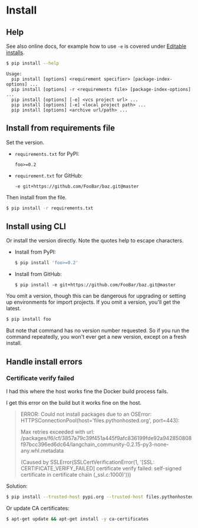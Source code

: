 
# Install


## Help

See also online docs, for example how to use `-e` is covered under [Editable installs](https://pip.pypa.io/en/stable/reference/pip_install/#editable-installs).

```sh
$ pip install --help
```

```
Usage:
  pip install [options] <requirement specifier> [package-index-options] ...
  pip install [options] -r <requirements file> [package-index-options] ...
  pip install [options] [-e] <vcs project url> ...
  pip install [options] [-e] <local project path> ...
  pip install [options] <archive url/path> ...
```


## Install from requirements file

Set the version.

- `requirements.txt` for PyPI:
    ```
    foo>=0.2
    ```
- `requirement.txt` for GitHub:
    ```
    -e git+https://github.com/FooBar/baz.git@master
    ```

Then install from the file.

```sh
$ pip install -r requirements.txt
```


## Install using CLI

Or install the version directly. Note the quotes help to escape characters.

- Install from PyPI:
    ```sh
    $ pip install 'foo>=0.2'
    ```
- Install from GitHub:
    ```
    $ pip install -e git+https://github.com/FooBar/baz.git@master
    ```

You omit a version, though this can be dangerous for upgrading or setting up environments for import projects. If you omit a version, you'll get the latest.

```sh
$ pip install foo
```

But note that command has no version number requested. So if you run the command repeatedly, you won't ever get a new version, except on a fresh install.


## Handle install errors

### Certificate verify failed

I had this where the host works fine the Docker build process fails.

I get this error on the build but it works fine on the host.

> ERROR: Could not install packages due to an OSError: HTTPSConnectionPool(host='files.pythonhosted.org', port=443):
>
> Max retries exceeded with url: /packages/f6/cf/3857a79c39f451a445f9afc836199fde92a942850808f97bcc396ed6dc64/langchain_community-0.2.15-py3-none-any.whl.metadata
>
> (Caused by SSLError(SSLCertVerificationError(1, '[SSL: CERTIFICATE_VERIFY_FAILED] certificate verify failed: self-signed certificate in certificate chain (_ssl.c:1000)')))

Solution:

```sh
$ pip install --trusted-host pypi.org --trusted-host files.pythonhosted.org ...
```

Or update CA certificates:

```sh
$ apt-get update && apt-get install -y ca-certificates
```
